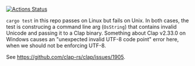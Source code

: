 [![Actions Status](https://github.com/oconnor663/clap_unicode_test/workflows/tests/badge.svg)](https://github.com/oconnor663/clap_unicode_test/actions)

`cargo test` in this repo passes on Linux but fails on Unix. In both
cases, the test is construcing a command line arg (`OsString`) that
contains invalid Unicode and passing it to a Clap binary. Something
about Clap v2.33.0 on Windows causes an "unexpected invalid UTF-8 code
point" error here, when we should not be enforcing UTF-8.

See https://github.com/clap-rs/clap/issues/1905.

